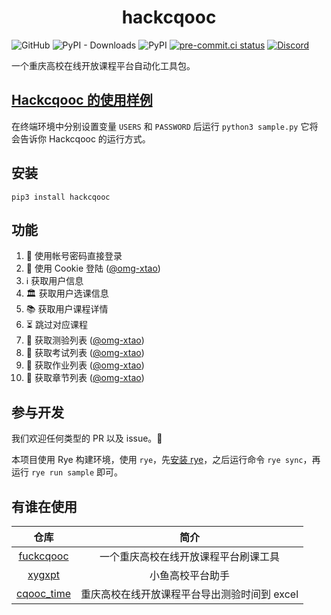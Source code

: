 <h1 align="center">hackcqooc</h1>

![GitHub](https://img.shields.io/github/license/Fatpandac/hackcqooc) ![PyPI - Downloads](https://img.shields.io/pypi/dm/hackcqooc) ![PyPI](https://img.shields.io/pypi/v/hackcqooc) [![pre-commit.ci status](https://results.pre-commit.ci/badge/github/Fatpandac/hackcqooc/main.svg)](https://results.pre-commit.ci/latest/github/Fatpandac/hackcqooc/main) [![Discord](https://img.shields.io/discord/1100683975321722980?label=Discord)](https://discord.gg/KMQBfKHzRm)

一个重庆高校在线开放课程平台自动化工具包。

## [Hackcqooc 的使用样例](https://github.com/Fatpandac/hackcqooc/blob/main/sample.py)

在终端环境中分别设置变量 `USERS` 和 `PASSWORD`
后运行 `python3 sample.py` 它将会告诉你 Hackcqooc 的运行方式。

## 安装

```
pip3 install hackcqooc
```

## 功能

1. 🔑 使用帐号密码直接登录
2. 🍪 使用 Cookie 登陆 ([@omg-xtao](https://github.com/omg-xtao))
3. ℹ️ 获取用户信息
4. 🏛️ 获取用户选课信息
5. 📚 获取用户课程详情
6. ⏳ 跳过对应课程
7. 📝 获取测验列表 ([@omg-xtao](https://github.com/omg-xtao))
8. 💯 获取考试列表 ([@omg-xtao](https://github.com/omg-xtao))
9. 📖 获取作业列表 ([@omg-xtao](https://github.com/omg-xtao))
10. 🔢 获取章节列表 ([@omg-xtao](https://github.com/omg-xtao))

## 参与开发

我们欢迎任何类型的 PR 以及 issue。🎉

本项目使用 Rye 构建环境，使用 `rye`，先[安装 rye](https://rye-up.com/guide/installation/)，之后运行命令 `rye sync`，再运行 `rye run sample` 即可。

## 有谁在使用

|                      仓库                                 |             简介               |
|:--------------------------------------------------------:|:------------------------------:|
| [fuckcqooc](https://github.com/Fatpandac/fuck_cqooc)     | 一个重庆高校在线开放课程平台刷课工具 |
| [xygxpt](https://github.com/Mrkk1/xygxpt)                | 小鱼高校平台助手                  |
| [cqooc_time](https://github.com/omg-xtao/cqooc_time)     | 重庆高校在线开放课程平台导出测验时间到 excel |
